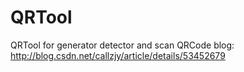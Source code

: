 # QRTool
QRTool for generator detector and scan QRCode 
blog:  http://blog.csdn.net/callzjy/article/details/53452679
